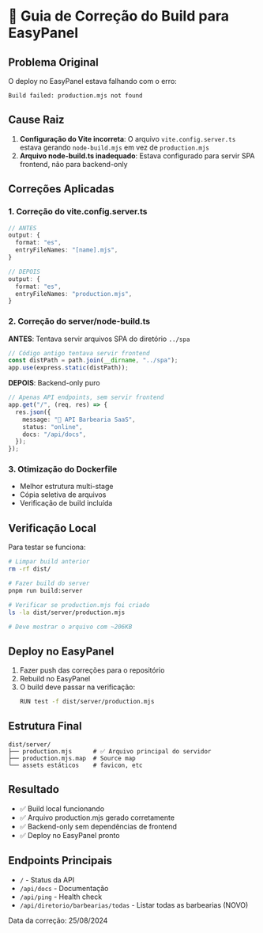 # 🔧 Guia de Correção do Build para EasyPanel

## Problema Original

O deploy no EasyPanel estava falhando com o erro:

```
Build failed: production.mjs not found
```

## Cause Raiz

1. **Configuração do Vite incorreta**: O arquivo `vite.config.server.ts` estava gerando `node-build.mjs` em vez de `production.mjs`
2. **Arquivo node-build.ts inadequado**: Estava configurado para servir SPA frontend, não para backend-only

## Correções Aplicadas

### 1. Correção do vite.config.server.ts

```typescript
// ANTES
output: {
  format: "es",
  entryFileNames: "[name].mjs",
}

// DEPOIS
output: {
  format: "es",
  entryFileNames: "production.mjs",
}
```

### 2. Correção do server/node-build.ts

**ANTES**: Tentava servir arquivos SPA do diretório `../spa`

```typescript
// Código antigo tentava servir frontend
const distPath = path.join(__dirname, "../spa");
app.use(express.static(distPath));
```

**DEPOIS**: Backend-only puro

```typescript
// Apenas API endpoints, sem servir frontend
app.get("/", (req, res) => {
  res.json({
    message: "🚀 API Barbearia SaaS",
    status: "online",
    docs: "/api/docs",
  });
});
```

### 3. Otimização do Dockerfile

- Melhor estrutura multi-stage
- Cópia seletiva de arquivos
- Verificação de build incluída

## Verificação Local

Para testar se funciona:

```bash
# Limpar build anterior
rm -rf dist/

# Fazer build do server
pnpm run build:server

# Verificar se production.mjs foi criado
ls -la dist/server/production.mjs

# Deve mostrar o arquivo com ~206KB
```

## Deploy no EasyPanel

1. Fazer push das correções para o repositório
2. Rebuild no EasyPanel
3. O build deve passar na verificação:
   ```bash
   RUN test -f dist/server/production.mjs
   ```

## Estrutura Final

```
dist/server/
├── production.mjs      # ✅ Arquivo principal do servidor
├── production.mjs.map  # Source map
└── assets estáticos    # favicon, etc
```

## Resultado

- ✅ Build local funcionando
- ✅ Arquivo production.mjs gerado corretamente
- ✅ Backend-only sem dependências de frontend
- ✅ Deploy no EasyPanel pronto

## Endpoints Principais

- `/` - Status da API
- `/api/docs` - Documentação
- `/api/ping` - Health check
- `/api/diretorio/barbearias/todas` - Listar todas as barbearias (NOVO)

Data da correção: 25/08/2024
